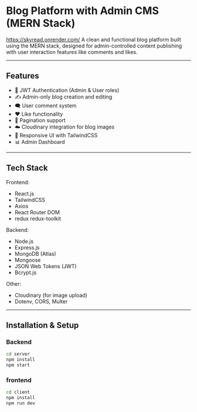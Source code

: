 # Blog Platform with Admin CMS (MERN Stack)
https://skyread.onrender.com/
A clean and functional blog platform built using the MERN stack, designed for admin-controlled content publishing with user interaction features like comments and likes.

---

## Features

- 🔐 JWT Authentication (Admin & User roles)
- ✍️ Admin-only blog creation and editing
- 🗨️ User comment system
- ❤️ Like functionality
- 📄 Pagination support
- ☁️ Cloudinary integration for blog images
- 📱 Responsive UI with TailwindCSS
- 📊 Admin Dashboard

---

## Tech Stack

Frontend:
- React.js
- TailwindCSS
- Axios
- React Router DOM
- redux redux-toolkit

Backend:
- Node.js
- Express.js
- MongoDB (Atlas)
- Mongoose
- JSON Web Tokens (JWT)
- Bcrypt.js

Other:
- Cloudinary (for image upload)
- Dotenv, CORS, Multer

---

## Installation & Setup

### Backend
```bash
cd server
npm install
npm start
```
### frontend
```bash
cd client
npm install
npm run dev
